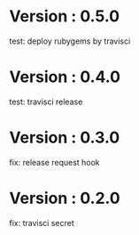 # Version : 0.5.0

test: deploy rubygems by travisci

# Version : 0.4.0

test: travisci release

# Version : 0.3.0

fix: release request hook

# Version : 0.2.0

fix: travisci secret

